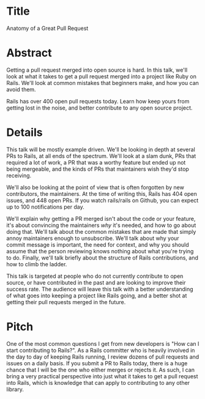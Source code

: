 Title
==

Anatomy of a Great Pull Request

Abstract
==

Getting a pull request merged into open source is hard. In this talk, we'll look
at what it takes to get a pull request merged into a project like Ruby on Rails.
We'll look at common mistakes that beginners make, and how you can avoid
them.

Rails has over 400 open pull requests today. Learn how keep yours from getting
lost in the noise, and better contribute to any open source project.

Details
==

This talk will be mostly example driven. We'll be looking in depth at several
PRs to Rails, at all ends of the spectrum. We'll look at a slam dunk, PRs that
required a lot of work, a PR that was a worthy feature but ended up not being
mergeable, and the kinds of PRs that maintainers wish they'd stop receiving.

We'll also be looking at the point of view that is often forgotten by new
contributors, the maintainers. At the time of writing this, Rails has 404 open
issues, and 448 open PRs. If you watch rails/rails on Github, you can expect up
to 100 notifications per day.

We'll explain why getting a PR merged isn't about the code or your feature, it's
about convincing the maintainers *why* it's needed, and how to go about doing
that. We'll talk about the common mistakes that are made that simply annoy
maintainers enough to unsubscribe. We'll talk about why your commit message is
important, the need for context, and why you should assume that the person
reviewing knows nothing about what you're trying to do. Finally, we'll talk
briefly about the structure of Rails contributions, and how to climb the ladder.

This talk is targeted at people who do not currently contribute to open source,
or have contributed in the past and are looking to improve their success rate.
The audience will leave this talk with a better understanding of what goes into
keeping a project like Rails going, and a better shot at getting their pull
requests merged in the future.

Pitch
==

One of the most common questions I get from new developers is "How can I start
contributing to Rails?". As a Rails committer who is heavily involved in the day
to day of keeping Rails running, I review dozens of pull requests and issues on
a daily basis. If you submit a PR to Rails today, there is a huge chance that I
will be the one who either merges or rejects it. As such, I can bring a very
practical perspective into just what it takes to get a pull request into Rails,
which is knowledge that can apply to contributing to any other library.
